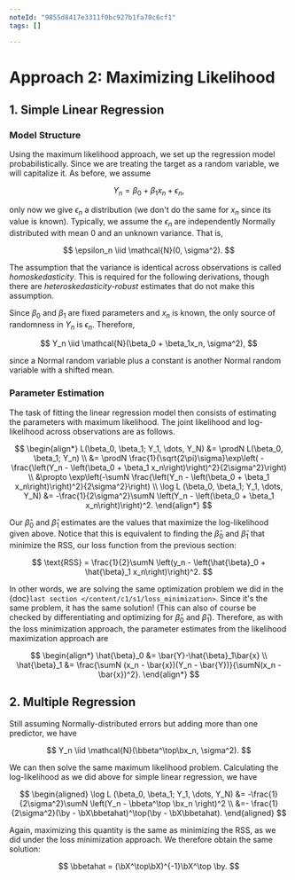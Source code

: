 ```yaml
---
noteId: "9855d8417e3311f0bc927b1fa70c6cf1"
tags: []

---
```


# Approach 2: Maximizing Likelihood

$$
\newcommand{\sumN}{\sum_{n = 1}^N}
\newcommand{\sumn}{\sum_n}
\newcommand{\prodN}{\prod_{n = 1}^N}
\newcommand{\by}{\mathbf{y}} \newcommand{\bX}{\mathbf{X}}
\newcommand{\bx}{\mathbf{x}}
\newcommand{\bbeta}{\boldsymbol{\beta}}
\newcommand{\btheta}{\boldsymbol{\theta}}
\newcommand{\bbetahat}{\boldsymbol{\hat{\beta}}}
\newcommand{\bthetahat}{\boldsymbol{\hat{\theta}}}
\newcommand{\bSigma}{\boldsymbol{\Sigma}}
\newcommand{\bphi}{\boldsymbol{\phi}}
\newcommand{\bPhi}{\boldsymbol{\Phi}}
\newcommand{\bT}{\mathbf{T}}
\newcommand{\dadb}[2]{\frac{\partial #1}{\partial #2}}
\newcommand{\iid}{\overset{\small{\text{i.i.d.}}}{\sim}}
$$

## 1. Simple Linear Regression



### Model Structure

Using the maximum likelihood approach, we set up the regression model probabilistically. Since we are treating the target as a random variable, we will capitalize it. As before, we assume


$$
Y_n = \beta_0 + \beta_1 x_n + \epsilon_n,
$$


only now we give $\epsilon_n$ a distribution (we don't do the same for $x_n$ since its value is known). Typically, we assume the $\epsilon_n$ are independently Normally distributed with mean 0 and an unknown variance. That is,


$$
\epsilon_n \iid \mathcal{N}(0, \sigma^2).
$$


The assumption that the variance is identical across observations is called *homoskedasticity*. This is required for the following derivations, though there are *heteroskedasticity-robust* estimates that do not make this assumption. 

Since $\beta_0$ and $\beta_1$ are fixed parameters and $x_n$ is known, the only source of randomness in $Y_n$ is $\epsilon_n$. Therefore, 


$$
Y_n \iid \mathcal{N}(\beta_0 + \beta_1x_n, \sigma^2),
$$


since a Normal random variable plus a constant is another Normal random variable with a shifted mean. 



### Parameter Estimation

The task of fitting the linear regression model then consists of estimating the parameters with maximum likelihood. The joint likelihood and log-likelihood across observations are as follows.


$$
\begin{align*}
L(\beta_0, \beta_1; Y_1, \dots, Y_N) &= \prodN L(\beta_0, \beta_1; Y_n)
\\
&= \prodN \frac{1}{\sqrt{2\pi}\sigma}\exp\left( -\frac{\left(Y_n - \left(\beta_0 + \beta_1 x_n\right)\right)^2}{2\sigma^2}\right)
\\
&\propto \exp\left(-\sumN \frac{\left(Y_n - \left(\beta_0 + \beta_1 x_n\right)\right)^2}{2\sigma^2}\right)
\\
\log L (\beta_0, \beta_1; Y_1, \dots, Y_N) &= -\frac{1}{2\sigma^2}\sumN \left(Y_n - \left(\beta_0 + \beta_1 x_n\right)\right)^2.
\end{align*}
$$



Our $\hat{\beta}_0$ and $\hat{\beta}_1$ estimates are the values that maximize the log-likelihood given above. Notice that this is equivalent to finding the $\hat{\beta}_0$ and $\hat{\beta}_1$ that minimize the RSS, our loss function from the previous section:

 

$$
\text{RSS} = \frac{1}{2}\sumN \left(y_n - \left(\hat{\beta}_0 + \hat{\beta}_1 x_n\right)\right)^2.
$$



In other words, we are solving the same optimization problem we did in the {doc}`last section </content/c1/s1/loss_minimization>`. Since it's the same problem, it has the same solution! (This can also of course be checked by differentiating and optimizing for $\hat{\beta}_0$ and $\hat{\beta}_1$). Therefore, as with the loss minimization approach, the parameter estimates from the likelihood maximization approach are 

$$
\begin{align*}
\hat{\beta}_0 &= \bar{Y}-\hat{\beta}_1\bar{x} \\
\hat{\beta}_1 &= \frac{\sumN (x_n - \bar{x})(Y_n - \bar{Y})}{\sumN(x_n - \bar{x})^2}.
\end{align*}
$$


## 2. Multiple Regression

Still assuming Normally-distributed errors but adding more than one predictor, we have

$$
Y_n \iid \mathcal{N}(\bbeta^\top\bx_n, \sigma^2).
$$

We can then solve the same maximum likelihood problem. Calculating the log-likelihood as we did above for simple linear regression, we have


$$
\begin{aligned}
\log L (\beta_0, \beta_1; Y_1, \dots, Y_N) &= -\frac{1}{2\sigma^2}\sumN \left(Y_n - \bbeta^\top \bx_n \right)^2 \\
&=-  \frac{1}{2\sigma^2}(\by - \bX\bbetahat)^\top(\by - \bX\bbetahat).
\end{aligned}
$$

Again, maximizing this quantity is the same as minimizing the RSS, as we did under the loss minimization approach. We therefore obtain the same solution:

$$
\bbetahat = (\bX^\top\bX)^{-1}\bX^\top \by.
$$
